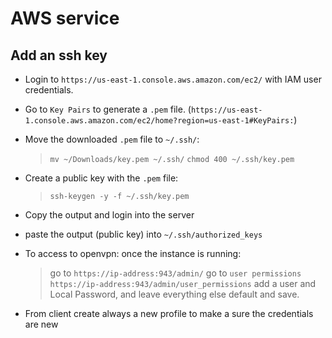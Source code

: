 # AWS service

## Add an ssh key

- Login to `https://us-east-1.console.aws.amazon.com/ec2/` with IAM user credentials.
- Go to `Key Pairs` to generate a `.pem` file. (`https://us-east-1.console.aws.amazon.com/ec2/home?region=us-east-1#KeyPairs:`)
- Move the downloaded `.pem` file to `~/.ssh/`:
  > `mv ~/Downloads/key.pem ~/.ssh/`
  > `chmod 400 ~/.ssh/key.pem`
- Create a public key with the `.pem` file:
  > `ssh-keygen -y -f ~/.ssh/key.pem`

- Copy the output and login into the server
- paste the output (public key) into `~/.ssh/authorized_keys`

- To access to openvpn:
once the instance is running:
  > go to `https://ip-address:943/admin/`
  > go to `user permissions` `https://ip-address:943/admin/user_permissions`
add a user and Local Password, and leave everything else default and save.

- From client create always a new profile to make a sure the credentials are new
